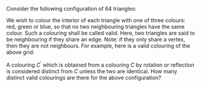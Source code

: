 Consider the following configuration of $64$ triangles:

We wish to colour the interior of each triangle with one of three colours: red, green or blue, so that no two neighbouring triangles have the same colour. Such a colouring shall be called valid. Here, two triangles are said to be neighbouring if they share an edge.
Note: if they only share a vertex, then they are not neighbours.
For example, here is a valid colouring of the above grid:

A colouring $C^\prime$ which is obtained from a colouring $C$ by rotation or reflection is considered distinct from $C$ unless the two are identical.
How many distinct valid colourings are there for the above configuration?